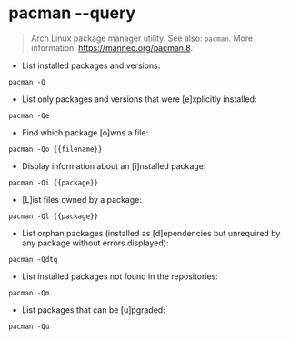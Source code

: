 # pacman --query

> Arch Linux package manager utility.
> See also: `pacman`.
> More information: <https://manned.org/pacman.8>.

- List installed packages and versions:

`pacman -Q`

- List only packages and versions that were [e]xplicitly installed:

`pacman -Qe`

- Find which package [o]wns a file:

`pacman -Qo {{filename}}`

- Display information about an [i]nstalled package:

`pacman -Qi {{package}}`

- [L]ist files owned by a package:

`pacman -Ql {{package}}`

- List orphan packages (installed as [d]ependencies but unrequired by any package without errors displayed):

`pacman -Qdtq`

- List installed packages not found in the repositories:

`pacman -Qm`

- List packages that can be [u]pgraded:

`pacman -Qu`
